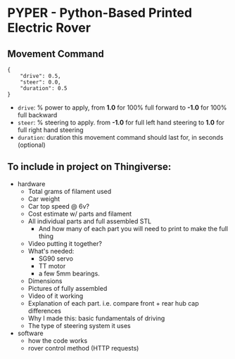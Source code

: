# PYPER - Python-Based Printed Electric Rover


## Movement Command
```
{
    "drive": 0.5,
    "steer": 0.0,
    "duration": 0.5
}
```
- `drive`: % power to apply, from **1.0** for 100% full forward to **-1.0** for 100% full backward
- `steer`: % steering to apply. from **-1.0** for full left hand steering to **1.0** for full right hand steering
- `duration`: duration this movement command should last for, in seconds (optional)

## To include in project on Thingiverse:
- hardware
    - Total grams of filament used
    - Car weight
    - Car top speed @ 6v?
    - Cost estimate w/ parts and filament
    - All individual parts and full assembled STL
        - And how many of each part you will need to print to make the full thing
    - Video putting it together?
    - What's needed:
        - SG90 servo
        - TT motor
        - a few 5mm bearings.
    - Dimensions
    - Pictures of fully assembled
    - Video of it working
    - Explanation of each part. i.e. compare front + rear hub cap differences
    - Why I made this: basic fundamentals of driving
    - The type of steering system it uses
- software
    - how the code works
    - rover control method (HTTP requests)